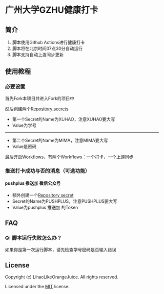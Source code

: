 # 广州大学GZHU健康打卡

## 简介

1. 脚本使用Github Actions进行健康打卡
2. 脚本将在北京时间07点30分自动运行
3. 脚本支持自动上游同步更新

## 使用教程

### 必要设置

首先Fork本项目并进入Fork的项目中

然后创建两个[Repository secrets](https://docs.github.com/en/actions/security-guides/encrypted-secrets#creating-encrypted-secrets-for-a-repository)

- 第一个Secret的Name为XUHAO，注意XUHAO要大写
- Value为学号

---

- 第二个Secret的Name为MIMA，注意MIMA要大写
- Value是密码

最后开启[Workflows](https://docs.github.com/en/actions/managing-workflow-runs/disabling-and-enabling-a-workflow#enabling-a-workflow)，有两个Workflows：一个打卡，一个上游同步

### 推送打卡成功与否的消息（可选功能）

#### pushplus 推送加 微信公众号

- 额外创建一个[Repository secret](https://docs.github.com/en/actions/security-guides/encrypted-secrets#creating-encrypted-secrets-for-a-repository)
- Secret的Name为PUSHPLUS，注意PUSHPLUS要大写
- Value为pushplus 推送加 的Token

## FAQ

### Q: 脚本运行失败怎么办？

如果你是第一次运行脚本，请先检查学号密码是否输入错误

## License

Copyright (c) LihaoLikeOrangeJuice. All rights reserved.

Licensed under the [MIT](LICENSE) license.
